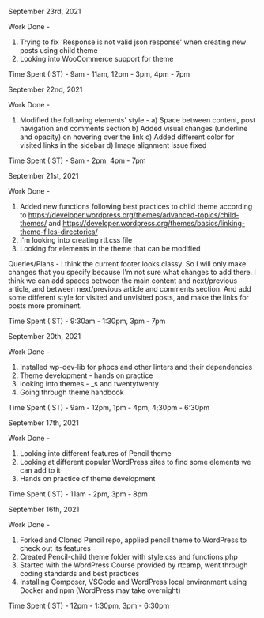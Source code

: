 September 23rd, 2021

Work Done -

1. Trying to fix 'Response is not valid json response' when creating new posts using child theme
2. Looking into WooCommerce support for theme

Time Spent (IST) - 9am - 11am, 12pm - 3pm, 4pm - 7pm

September 22nd, 2021

Work Done -

1. Modified the following elements' style -
   a) Space between content, post navigation and comments section
   b) Added visual changes (underline and opacity) on hovering over the link
   c) Added different color for visited links in the sidebar
   d) Image alignment issue fixed

Time Spent (IST) - 9am - 2pm, 4pm - 7pm

September 21st, 2021

Work Done -

1. Added new functions following best practices to child theme according to
   https://developer.wordpress.org/themes/advanced-topics/child-themes/ and https://developer.wordpress.org/themes/basics/linking-theme-files-directories/
2. I'm looking into creating rtl.css file
3. Looking for elements in the theme that can be modified

Queries/Plans -
I think the current footer looks classy. So I will only make changes that you specify because I'm not sure what changes to add there. I think we can add spaces between the main content and next/previous article, and between next/previous article and comments section. And add some different style for visited and unvisited posts, and make the links for posts more prominent.

Time Spent (IST) - 9:30am - 1:30pm, 3pm - 7pm

September 20th, 2021

Work Done -

1. Installed wp-dev-lib for phpcs and other linters and their dependencies
2. Theme development - hands on practice
3. looking into themes - \_s and twentytwenty
4. Going through theme handbook

Time Spent (IST) - 9am - 12pm, 1pm - 4pm, 4;30pm - 6:30pm

September 17th, 2021

Work Done -

1. Looking into different features of Pencil theme
2. Looking at different popular WordPress sites to find some elements we can add to it
3. Hands on practice of theme development

Time Spent (IST) - 11am - 2pm, 3pm - 8pm

September 16th, 2021

Work Done -

1. Forked and Cloned Pencil repo, applied pencil theme to WordPress to check out its features
2. Created Pencil-child theme folder with style.css and functions.php
3. Started with the WordPress Course provided by rtcamp, went through coding standards and best practices
4. Installing Composer, VSCode and WordPress local environment using Docker and npm (WordPress may take overnight)

Time Spent (IST) - 12pm - 1:30pm, 3pm - 6:30pm
